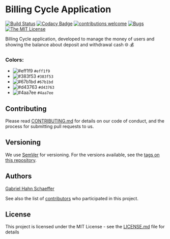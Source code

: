 # Billing Cycle Application

[![Build Status](https://travis-ci.org/gabriel-hahn/billing-cycle-reactjs.svg?branch=master)](https://travis-ci.org/gabriel-hahn/billing-cycle-reactjs) [![Codacy Badge](https://api.codacy.com/project/badge/Grade/e0d561f0d2a5434590bba42c161261f8)](https://www.codacy.com/manual/gabriel_hahn/billing-cycle-reactjs?utm_source=github.com&amp;utm_medium=referral&amp;utm_content=gabriel-hahn/billing-cycle-reactjs&amp;utm_campaign=Badge_Grade) [![contributions welcome](https://img.shields.io/badge/contributions-welcome-brightgreen.svg?style=flat)](https://github.com/gabriel-hahn/billing-cycle-reactjs/pulls) [![Bugs](https://img.shields.io/github/issues/gabriel-hahn/billing-cycle-reactjs/bug.svg)](https://github.com/gabriel-hahn/billing-cycle-reactjs/issues?utf8=?&q=is%3Aissue+is%3Aopen+label%3Abug) [![The MIT License](https://img.shields.io/badge/license-MIT-blue.svg?style=flat-square)](http://opensource.org/licenses/MIT)

Billing Cycle application, developed to manage the money of users and showing the balance about deposit and withdrawal cash :globe_with_meridians: :moneybag:

### Colors:

- ![#eff1f9](https://placehold.it/15/eff1f9/000000?text=+) `#eff1f9`
- ![#383f53](https://placehold.it/15/383f53/000000?text=+) `#383f53`
- ![#67b1bd](https://placehold.it/15/67b1bd/000000?text=+) `#67b1bd`
- ![#d43763](https://placehold.it/15/d43763/000000?text=+) `#d43763`
- ![#4aa7ee](https://placehold.it/15/4aa7ee/000000?text=+) `#4aa7ee`

## Contributing

Please read [CONTRIBUTING.md](https://gist.github.com/PurpleBooth/b24679402957c63ec426) for details on our code of conduct, and the process for submitting pull requests to us.

## Versioning

We use [SemVer](http://semver.org/) for versioning. For the versions available, see the [tags on this repository](https://github.com/gabriel-hahn/billing-cycle-reactjs/tags).

## Authors

[Gabriel Hahn Schaeffer](https://github.com/gabriel-hahn/)

See also the list of [contributors](https://github.com/gabriel-hahn/billing-cycle-reactjs/contributors) who participated in this project.

## License

This project is licensed under the MIT License - see the [LICENSE.md](LICENSE) file for details
